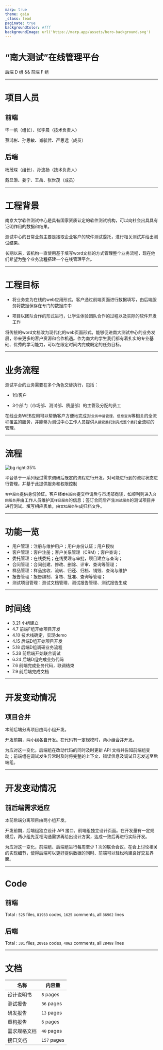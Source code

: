 ```yaml
---
marp: true
theme: gaia
_class: lead
paginate: true
backgroundColor: #fff
backgroundImage: url('https://marp.app/assets/hero-background.svg')
---
```


# “南大测试”在线管理平台

后端 D 组 && 前端 F 组

---

# 项目人员

## 前端

毕一帆（组长）、张宇晨（技术负责人）

蔡鸿彬、孙思敏、肖毓哲、严思远（成员）

## 后端

杨茂琛（组长）、孙逸扬（技术负责人）

戴显灏、姜宁、王岳、张世茂（成员）

---

# 工程背景

南京大学软件测试中心是具有国家资质认定的软件测试机构，可以向社会出具具有证明作用的数据和结果。

测试中心的日常业务主要是接取企业客户的软件测试委托，进行相关测试并给出测试结果。

长期以来，该机构一直使用基于填写word文档的方式管理整个业务流程，现在他们希望为整个业务流程搭建一个在线管理平台。

---

# 工程目标

- 将业务变为在线的web应用形式，客户通过前端页面进行数据填写，由后端服务将数据保存在专门的数据库中

- 项目以团队合作的形式进行，让学生体验团队合作的过程以及实际的软件开发工作

将传统的word文档改为现代化的web页面形式，能够促进南大测试中心的业务发展，带来更多的客户资源和合作机遇。作为南大的学生我们都有着扎实的专业基础、优秀的学习能力，可以在限定时间内完成既定的任务目标。

---

# 业务流程

测试平台的业务需要在多个角色交替执行，包括：

- 1位客户

- 3个部门（市场部、测试部、质量部）的主管及分配的员工

在线业务WEB应用可以帮助客户方便地完成对`业务申请管理`、`信息查询`等相关的全流程覆盖的服务，并能够为测试中心工作人员提供`从接受委托到完成整个委托`全流程的管理。

---

# 流程

![bg right:35%](flow.jpg)

平台基于一系列经过需求调研后既定的流程进行开发，对可能进行到的流程状态进行管理，并基于此提供服务和权限控制

`客户服务`提供身份验证。客户经`委托服务`提交申请后与市场部商谈，如顺利则进入`合同服务`并由工作人员维护其`样品服务`的信息；签订合同后产生`测试服务`的测试项目并进行测试、填写相应表单，由`文档服务`生成归档文件。

---

# 功能一览

- 用户管理：注册与维护用户；用户身份认证；用户授权
- 客户管理：客户注册；客户关系管理（CRM）；客户查询；
- 委托管理：在线委托；在线受理与审批，项目建立与查询；
- 合同管理：合同创建、修改、删除、评审、查询等管理；
- 样品管理：样品接收、流转、归还、归档、销毁、查询与维护
- 报告管理：报告编制、复核、批准、查询等管理；
- 测试项目管理：测试文档管理、测试报告管理、测试报告生成

---

# 时间线

- 3.21 小组建立
- 4.7 前端F组开始项目开发
- 4.10 技术栈确定，实现demo
- 4.15 后端D组开始项目开发
- 5.18 后端D组调研业务流程
- 5.28 前后端开始联合调试
- 6.24 后端D组完成业务代码
- 7.6 前端完成业务代码，联调结束
- 7.9 前后端完成文档

---

# 开发变动情况

## 项目合并

本前后端分离项目由两小组开发。

开发前期，两小组各自开发。在代码有一定规模时，两小组合并开发。

为应对这一变化，后端组在改动代码的同时及时更新 API 文档并告知前端组变动；前端组在调试发生异常时及时将完整的上下文、错误信息及调试日志发送至后端组。

---

# 开发变动情况

## 前后端需求适应

本前后端分离项目由两小组开发。

开发前期，后端组独立设计 API 接口，前端组独立设计页面。在开发量有一定规模后，两小组先互相沟通需求再给出设计方案，达成一致后再进行实际开发。

为应对这一变化，前端组、后端组进行每周至少 1 次的联合会议。在会上讨论相关的实现细节，使得后端可以更好提供数据的同时、前端可以轻松构建良好交互界面。

---

# Code

## 前端

Total : `525` files, `81933` codes, `1625` comments, all `86902` lines

## 后端

Total : `301` files, `20916` codes, `4062` comments, all `28488` lines

---

# 文档

| 名称 | 内容量 |
| ----  | ---- |
|设计说明书| `8` pages |
|测试报告| `36` pages |
|研发报告| `13` pages |
|重构报告| `6` pages |
|需求规格文档| `40` pages |
|接口文档| `157` pages |